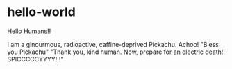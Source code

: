 # hello-world
Hello Humans!!

I am a ginourmous, radioactive, caffine-deprived Pickachu. Achoo!
"Bless you Pickachu" 
"Thank you, kind human. Now, prepare for an electric death!! SPICCCCCYYYY!!!"

